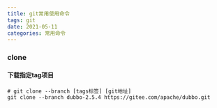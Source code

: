 ```yaml
---
title: git常用使用命令
tags: git
date: 2021-05-11
categories: 常用命令
---
```


### clone

#### 下载指定tag项目

 ```
 # git clone --branch [tags标签] [git地址]
 git clone --branch dubbo-2.5.4 https://gitee.com/apache/dubbo.git
 ```